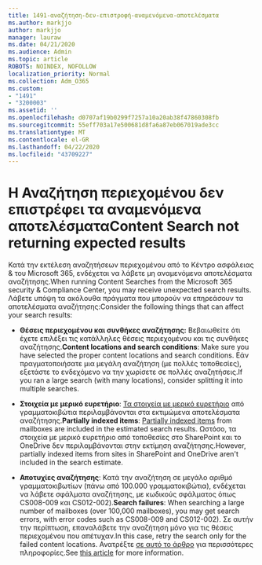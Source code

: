 ```yaml
---
title: 1491-αναζήτηση-δεν-επιστροφή-αναμενόμενα-αποτελέσματα
ms.author: markjjo
author: markjjo
manager: lauraw
ms.date: 04/21/2020
ms.audience: Admin
ms.topic: article
ROBOTS: NOINDEX, NOFOLLOW
localization_priority: Normal
ms.collection: Adm_O365
ms.custom:
- "1491"
- "3200003"
ms.assetid: ''
ms.openlocfilehash: d0707af19b0299f7257a10a20ab38f47860308fb
ms.sourcegitcommit: 55eff703a17e500681d8fa6a87eb067019ade3cc
ms.translationtype: MT
ms.contentlocale: el-GR
ms.lasthandoff: 04/22/2020
ms.locfileid: "43709227"
---
```

# <a name="content-search-not-returning-expected-results"></a><span data-ttu-id="c3b59-102">Η Αναζήτηση περιεχομένου δεν επιστρέφει τα αναμενόμενα αποτελέσματα</span><span class="sxs-lookup"><span data-stu-id="c3b59-102">Content Search not returning expected results</span></span>

<span data-ttu-id="c3b59-103">Κατά την εκτέλεση αναζητήσεων περιεχομένου από το Κέντρο ασφάλειας & του Microsoft 365, ενδέχεται να λάβετε μη αναμενόμενα αποτελέσματα αναζήτησης.</span><span class="sxs-lookup"><span data-stu-id="c3b59-103">When running Content Searches from the Microsoft 365 security & Compliance Center, you may receive unexpected search results.</span></span> <span data-ttu-id="c3b59-104">Λάβετε υπόψη τα ακόλουθα πράγματα που μπορούν να επηρεάσουν τα αποτελέσματα αναζήτησης:</span><span class="sxs-lookup"><span data-stu-id="c3b59-104">Consider the following things that can affect your search results:</span></span>

- <span data-ttu-id="c3b59-105">**Θέσεις περιεχομένου και συνθήκες αναζήτησης:** Βεβαιωθείτε ότι έχετε επιλέξει τις κατάλληλες θέσεις περιεχομένου και τις συνθήκες αναζήτησης.</span><span class="sxs-lookup"><span data-stu-id="c3b59-105">**Content locations and search conditions**: Make sure you have selected the proper content locations and search conditions.</span></span> <span data-ttu-id="c3b59-106">Εάν πραγματοποιήσατε μια μεγάλη αναζήτηση (με πολλές τοποθεσίες), εξετάστε το ενδεχόμενο να την χωρίσετε σε πολλές αναζητήσεις.</span><span class="sxs-lookup"><span data-stu-id="c3b59-106">If you ran a large search (with many locations), consider splitting it into multiple searches.</span></span>

- <span data-ttu-id="c3b59-107">**Στοιχεία με μερικό ευρετήριο**: [Τα στοιχεία με μερικό ευρετήριο](https://docs.microsoft.com/office365/securitycompliance/partially-indexed-items-in-content-search) από γραμματοκιβώτια περιλαμβάνονται στα εκτιμώμενα αποτελέσματα αναζήτησης.</span><span class="sxs-lookup"><span data-stu-id="c3b59-107">**Partially indexed items**:  [Partially indexed items](https://docs.microsoft.com/office365/securitycompliance/partially-indexed-items-in-content-search) from mailboxes are included in the estimated search results.</span></span> <span data-ttu-id="c3b59-108">Ωστόσο, τα στοιχεία με μερικό ευρετήριο από τοποθεσίες στο SharePoint και το OneDrive δεν περιλαμβάνονται στην εκτίμηση αναζήτησης.</span><span class="sxs-lookup"><span data-stu-id="c3b59-108">However, partially indexed items from sites in SharePoint and OneDrive aren't included in the search estimate.</span></span>

- <span data-ttu-id="c3b59-109">**Αποτυχίες αναζήτησης**: Κατά την αναζήτηση σε μεγάλο αριθμό γραμματοκιβωτίων (πάνω από 100.000 γραμματοκιβώτια), ενδέχεται να λάβετε σφάλματα αναζήτησης, με κωδικούς σφάλματος όπως CS008-009 και CS012-002).</span><span class="sxs-lookup"><span data-stu-id="c3b59-109">**Search failures**: When searching a large number of mailboxes (over 100,000 mailboxes), you may get search errors, with error codes such as CS008-009 and CS012-002).</span></span> <span data-ttu-id="c3b59-110">Σε αυτήν την περίπτωση, επαναλάβετε την αναζήτηση μόνο για τις θέσεις περιεχομένου που απέτυχαν.</span><span class="sxs-lookup"><span data-stu-id="c3b59-110">In this case, retry the search only for the failed content locations.</span></span> <span data-ttu-id="c3b59-111">Ανατρέξτε [σε αυτό το άρθρο](https://docs.microsoft.com/office365/securitycompliance/retry-failed-content-search) για περισσότερες πληροφορίες.</span><span class="sxs-lookup"><span data-stu-id="c3b59-111">See  [this article](https://docs.microsoft.com/office365/securitycompliance/retry-failed-content-search) for more information.</span></span>
